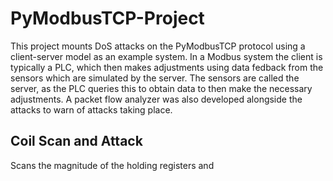 # PyModbusTCP-Project

This project mounts DoS attacks on the PyModbusTCP protocol using a client-server model as an example system. In a Modbus system the client is typically a PLC, which then makes adjustments using data fedback from the sensors which are simulated by the server. The sensors are called the server, as the PLC queries this to obtain data to then make the necessary adjustments. A packet flow analyzer was also developed alongside the attacks to warn of attacks taking place.

## Coil Scan and Attack
Scans the magnitude of the holding registers and 
